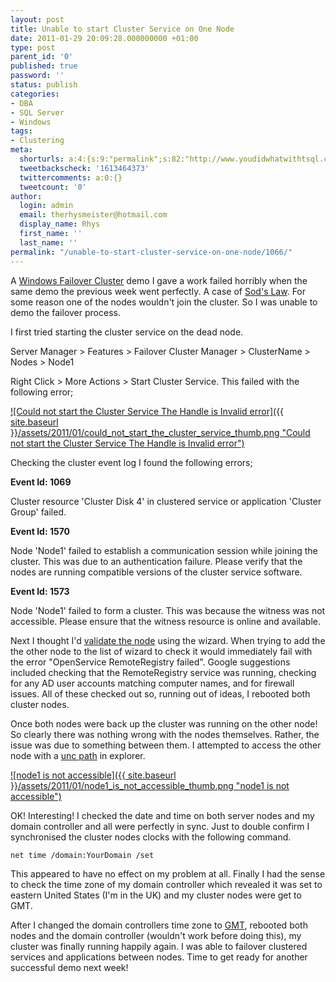 ```yaml
---
layout: post
title: Unable to start Cluster Service on One Node
date: 2011-01-29 20:09:28.000000000 +01:00
type: post
parent_id: '0'
published: true
password: ''
status: publish
categories:
- DBA
- SQL Server
- Windows
tags:
- Clustering
meta:
  shorturls: a:4:{s:9:"permalink";s:82:"http://www.youdidwhatwithtsql.com/unable-to-start-cluster-service-on-one-node/1066";s:7:"tinyurl";s:26:"http://tinyurl.com/64jxu9c";s:4:"isgd";s:19:"http://is.gd/w3Exrl";s:5:"bitly";s:20:"http://bit.ly/eNDYrs";}
  tweetbackscheck: '1613464373'
  twittercomments: a:0:{}
  tweetcount: '0'
author:
  login: admin
  email: therhysmeister@hotmail.com
  display_name: Rhys
  first_name: ''
  last_name: ''
permalink: "/unable-to-start-cluster-service-on-one-node/1066/"
---
```

A [Windows Failover Cluster](http://www.microsoft.com/windowsserver2008/en/us/failover-clustering-main.aspx) demo I gave a work failed horribly when the same demo the previous week went perfectly. A case of [Sod's Law](http://en.wikipedia.org/wiki/Sod's_law "Sod's Law"). For some reason one of the nodes wouldn't join the cluster. So I was unable to demo the failover process.

I first tried starting the cluster service on the dead node.

Server Manager \> Features \> Failover Cluster Manager \> ClusterName \> Nodes \> Node1

Right Click \> More Actions \> Start Cluster Service. This failed with the following error;

[![Could not start the Cluster Service The Handle is Invalid error]({{ site.baseurl }}/assets/2011/01/could_not_start_the_cluster_service_thumb.png "Could not start the Cluster Service The Handle is Invalid error")](http://www.youdidwhatwithtsql.com/wp-content/uploads/2011/25b1a469638c_10CC9/could_not_start_the_cluster_service.png)

Checking the cluster event log I found the following errors;

**Event Id: 1069**

Cluster resource 'Cluster Disk 4' in clustered service or application 'Cluster Group' failed.

**Event Id: 1570**

Node 'Node1' failed to establish a communication session while joining the cluster. This was due to an authentication failure. Please verify that the nodes are running compatible versions of the cluster service software.

**Event Id: 1573**

Node 'Node1' failed to form a cluster. This was because the witness was not accessible. Please ensure that the witness resource is online and available.

Next I thought I'd [validate the node](http://technet.microsoft.com/en-us/library/cc732035(WS.10).aspx "Validate a cluster") using the wizard. When trying to add the the other node to the list of wizard to check it would immediately fail with the error "OpenService RemoteRegistry failed". Google suggestions included checking that the RemoteRegistry service was running, checking for any AD user accounts matching computer names, and for firewall issues. All of these checked out so, running out of ideas, I rebooted both cluster nodes.

Once both nodes were back up the cluster was running on the other node! So clearly there was nothing wrong with the nodes themselves. Rather, the issue was due to something between them. I attempted to access the other node with a [unc path](http://en.wikipedia.org/wiki/Path_(computing) "Windows unc path") in explorer.

[![node1 is not accessible]({{ site.baseurl }}/assets/2011/01/node1_is_not_accessible_thumb.png "node1 is not accessible")](http://www.youdidwhatwithtsql.com/wp-content/uploads/2011/25b1a469638c_10CC9/node1_is_not_accessible.png)

OK! Interesting! I checked the date and time on both server nodes and my domain controller and all were perfectly in sync. Just to double confirm I synchronised the cluster nodes clocks with the following command.

```
net time /domain:YourDomain /set
```

This appeared to have no effect on my problem at all. Finally I had the sense to check the time zone of my domain controller which revealed it was set to eastern United States (I'm in the UK) and my cluster nodes were get to GMT.

After I changed the domain controllers time zone to [GMT](http://en.wikipedia.org/wiki/Greenwich_Mean_Time), rebooted both nodes and the domain controller (wouldn't work before doing this), my cluster was finally running happily again. I was able to failover clustered services and applications between nodes. Time to get ready for another successful demo next week!

